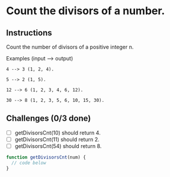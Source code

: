 # Count the divisors of a number.

## Instructions

Count the number of divisors of a positive integer n.

Examples (input --> output)

`4 --> 3 (1, 2, 4).`

`5 --> 2 (1, 5).`

`12 --> 6 (1, 2, 3, 4, 6, 12).`

`30 --> 8 (1, 2, 3, 5, 6, 10, 15, 30).`

## Challenges (0/3 done)

- [ ] getDivisorsCnt(10) should return 4.
- [ ] getDivisorsCnt(11) should return 2.
- [ ] getDivisorsCnt(54) should return 8.

```js
function getDivisorsCnt(num) {
  // code below
}
```
